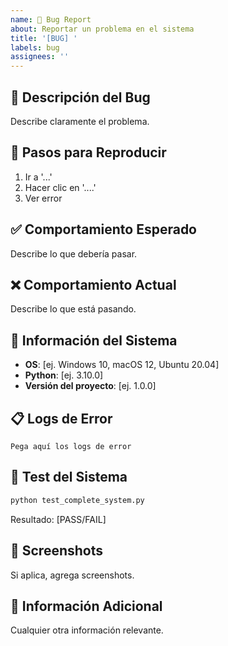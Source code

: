 ```yaml
---
name: 🐛 Bug Report
about: Reportar un problema en el sistema
title: '[BUG] '
labels: bug
assignees: ''
---
```


## 🐛 Descripción del Bug
Describe claramente el problema.

## 🔄 Pasos para Reproducir
1. Ir a '...'
2. Hacer clic en '....'
3. Ver error

## ✅ Comportamiento Esperado
Describe lo que debería pasar.

## ❌ Comportamiento Actual
Describe lo que está pasando.

## 📱 Información del Sistema
- **OS**: [ej. Windows 10, macOS 12, Ubuntu 20.04]
- **Python**: [ej. 3.10.0]
- **Versión del proyecto**: [ej. 1.0.0]

## 📋 Logs de Error
```
Pega aquí los logs de error
```

## 🧪 Test del Sistema
```bash
python test_complete_system.py
```
Resultado: [PASS/FAIL]

## 📸 Screenshots
Si aplica, agrega screenshots.

## 📝 Información Adicional
Cualquier otra información relevante.
